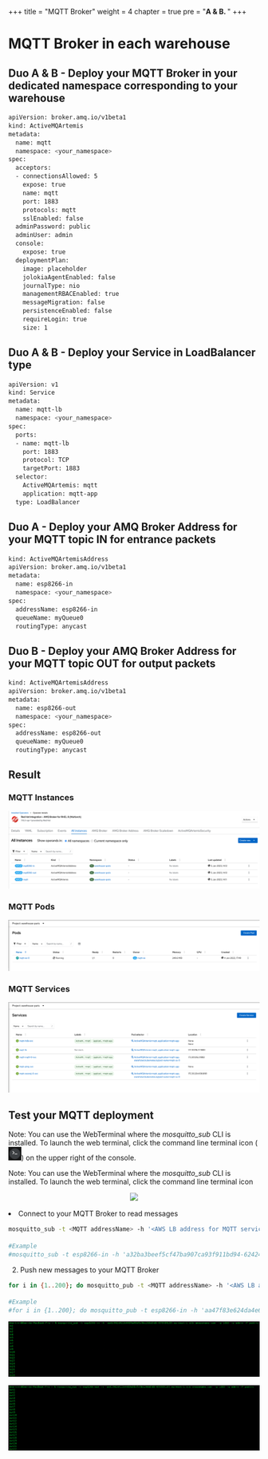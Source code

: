 +++
title = "MQTT Broker"
weight = 4
chapter = true
pre = "<b>A & B. </b>"
+++


# MQTT Broker in each warehouse

## Duo A & B - Deploy your MQTT Broker in your dedicated namespace corresponding to your warehouse

```sh
apiVersion: broker.amq.io/v1beta1
kind: ActiveMQArtemis
metadata:
  name: mqtt
  namespace: <your_namespace>
spec:
  acceptors:
  - connectionsAllowed: 5
    expose: true
    name: mqtt
    port: 1883
    protocols: mqtt
    sslEnabled: false
  adminPassword: public
  adminUser: admin
  console:
    expose: true
  deploymentPlan:
    image: placeholder
    jolokiaAgentEnabled: false
    journalType: nio
    managementRBACEnabled: true
    messageMigration: false
    persistenceEnabled: false
    requireLogin: true
    size: 1
```

## Duo A & B - Deploy your Service in LoadBalancer type   

```sh
apiVersion: v1
kind: Service
metadata:
  name: mqtt-lb
  namespace: <your_namespace>
spec:
  ports:
  - name: mqtt-lb
    port: 1883
    protocol: TCP
    targetPort: 1883
  selector:
    ActiveMQArtemis: mqtt
    application: mqtt-app
  type: LoadBalancer
  ```


## Duo A - Deploy your AMQ Broker Address for your MQTT topic IN for entrance packets

```sh
kind: ActiveMQArtemisAddress
apiVersion: broker.amq.io/v1beta1
metadata:
  name: esp8266-in
  namespace: <your_namespace>
spec:
  addressName: esp8266-in
  queueName: myQueue0
  routingType: anycast
```

## Duo B - Deploy your AMQ Broker Address for your MQTT topic OUT for output packets

```sh
kind: ActiveMQArtemisAddress
apiVersion: broker.amq.io/v1beta1
metadata:
  name: esp8266-out
  namespace: <your_namespace>
spec:
  addressName: esp8266-out
  queueName: myQueue0
  routingType: anycast
```


## Result

### MQTT Instances
![MQTT Instances](/images/mqtt-instances.png)

### MQTT Pods
![MQTT pods](/images/mqtt-pods.png)

### MQTT Services
![MQTT Instances](/images/mqtt-services.png)



## Test your MQTT deployment

Note: You can use the WebTerminal where the *mosquitto_sub* CLI is installed. To launch the web terminal, click the command line terminal icon (![Web Terminal](/images/wto-icon.png)) on the upper right of the console.

Note: You can use the WebTerminal where the *mosquitto_sub* CLI is installed. To launch the web terminal, click the command line terminal icon
<p align="center">
  <img src="/images/wto-icon.png/>
</p>
on the upper right of the console.


1. Connect to your MQTT Broker to read messages

```sh
mosquitto_sub -t <MQTT addressName> -h '<AWS LB address for MQTT service>' -p <port> -u <MQTT user> -P <MQTT password>

#Example
#mosquitto_sub -t esp8266-in -h 'a32ba3beef5cf47ba907ca93f911bd94-62424187.eu-west-1.elb.amazonaws.com' -p 1883 -u admin -P public
```


2. Push new messages to your MQTT Broker

```sh
for i in {1..200}; do mosquitto_pub -t <MQTT addressName> -h '<AWS LB address for MQTT service>' -p <port> -u <MQTT user> -P <MQTT password> -m in$i; done

#Example
#for i in {1..200}; do mosquitto_pub -t esp8266-in -h 'aa47f83e624da4e639f5be6109757355-1944403232.eu-west-1.elb.amazonaws.com' -p 1883 -u admin -P public -m in$i; done
```



![MQTT topi IN](/images/mqtt-sub-in.png)


![MQTT topi OUT](/images/mqtt-sub-out.png)
